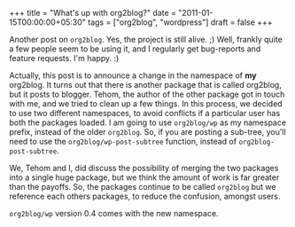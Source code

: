 +++
title = "What's up with org2blog?"
date = "2011-01-15T00:00:00+05:30"
tags = ["org2blog", "wordpress"]
draft = false
+++

Another post on `org2blog`.  Yes, the project is still alive. ;)
Well, frankly quite a few people seem to be using it, and I
regularly get bug-reports and feature requests.  I'm happy. :)

Actually, this post is to announce a change in the namespace of
**my** org2blog.  It turns out that there is another package that is
called org2blog, but it posts to blogger.  Tehom, the author of
the other package got in touch with me, and we tried to clean up a
few things.  In this process, we decided to use two different
namespaces, to avoid conflicts if a particular user has both the
packages loaded.  I am going to use `org2blog/wp` as my namespace
prefix, instead of the older `org2blog`.  So, if you are posting a
sub-tree, you'll need to use the `org2blog/wp-post-subtree`
function, instead of `org2blog-post-subtree`.

We, Tehom and I, did discuss the possibility of merging the two
packages into a single huge package, but we think the amount of
work is far greater than the payoffs.  So, the packages continue
to be called `org2blog` but we reference each others packages, to
reduce the confusion, amongst users.

`org2blog/wp` version 0.4 comes with the new namespace.

